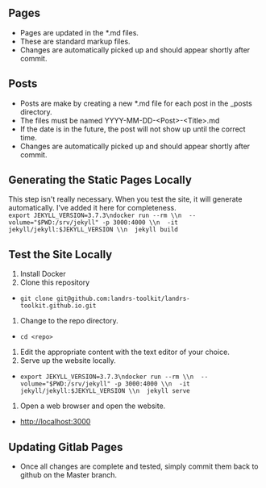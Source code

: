 ## Pages
- Pages are updated in the \*.md files.
- These are standard markup files.
- Changes are automatically picked up and should appear shortly after commit.

## Posts
- Posts are make by creating a new \*.md file for each post in the \_posts directory.
- The files must be named YYYY-MM-DD-\<Post\>-\<Title\>.md
- If the date is in the future, the post will not show up until the correct time.
- Changes are automatically picked up and should appear shortly after commit.

## Generating the Static Pages Locally
This step isn't really necessary. When you test the site, it will generate automatically. I've added it here for completeness.\
`export JEKYLL_VERSION=3.7.3\ndocker run --rm \\n  --volume="$PWD:/srv/jekyll" -p 3000:4000 \\n  -it jekyll/jekyll:$JEKYLL_VERSION \\n  jekyll build`

## Test the Site Locally
1. Install Docker
1. Clone this repository
  - `git clone git@github.com:landrs-toolkit/landrs-toolkit.github.io.git`
1. Change to the repo directory.
  - `cd <repo>`
1. Edit the appropriate content with the text editor of your choice.
1. Serve up the website locally.
  - `export JEKYLL_VERSION=3.7.3\ndocker run --rm \\n  --volume="$PWD:/srv/jekyll" -p 3000:4000 \\n  -it jekyll/jekyll:$JEKYLL_VERSION \\n  jekyll serve`
1. Open a web browser and open the website.
  - [http://localhost:3000](http://localhost:3000)

## Updating Gitlab Pages
- Once all changes are complete and tested, simply commit them back to github on the Master branch.
